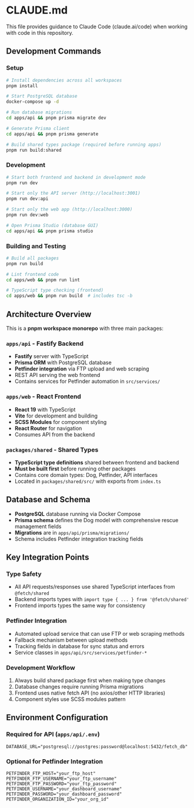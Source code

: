 # CLAUDE.md

This file provides guidance to Claude Code (claude.ai/code) when working with code in this repository.

## Development Commands

### Setup
```bash
# Install dependencies across all workspaces
pnpm install

# Start PostgreSQL database
docker-compose up -d

# Run database migrations
cd apps/api && pnpm prisma migrate dev

# Generate Prisma client
cd apps/api && pnpm prisma generate

# Build shared types package (required before running apps)
pnpm run build:shared
```

### Development
```bash
# Start both frontend and backend in development mode
pnpm run dev

# Start only the API server (http://localhost:3001)
pnpm run dev:api

# Start only the web app (http://localhost:3000)
pnpm run dev:web

# Open Prisma Studio (database GUI)
cd apps/api && pnpm prisma studio
```

### Building and Testing
```bash
# Build all packages
pnpm run build

# Lint frontend code
cd apps/web && pnpm run lint

# TypeScript type checking (frontend)
cd apps/web && pnpm run build  # includes tsc -b
```

## Architecture Overview

This is a **pnpm workspace monorepo** with three main packages:

### `apps/api` - Fastify Backend
- **Fastify** server with TypeScript
- **Prisma ORM** with PostgreSQL database
- **Petfinder integration** via FTP upload and web scraping
- REST API serving the web frontend
- Contains services for Petfinder automation in `src/services/`

### `apps/web` - React Frontend  
- **React 19** with TypeScript
- **Vite** for development and building
- **SCSS Modules** for component styling
- **React Router** for navigation
- Consumes API from the backend

### `packages/shared` - Shared Types
- **TypeScript type definitions** shared between frontend and backend
- **Must be built first** before running other packages
- Contains core domain types: Dog, Petfinder, API interfaces
- Located in `packages/shared/src/` with exports from `index.ts`

## Database and Schema

- **PostgreSQL** database running via Docker Compose
- **Prisma schema** defines the Dog model with comprehensive rescue management fields
- **Migrations** are in `apps/api/prisma/migrations/`
- Schema includes Petfinder integration tracking fields

## Key Integration Points

### Type Safety
- All API requests/responses use shared TypeScript interfaces from `@fetch/shared`
- Backend imports types with `import type { ... } from '@fetch/shared'`
- Frontend imports types the same way for consistency

### Petfinder Integration
- Automated upload service that can use FTP or web scraping methods
- Fallback mechanism between upload methods
- Tracking fields in database for sync status and errors
- Service classes in `apps/api/src/services/petfinder-*`

### Development Workflow
1. Always build shared package first when making type changes
2. Database changes require running Prisma migrations
3. Frontend uses native fetch API (no axios/other HTTP libraries)
4. Component styles use SCSS modules pattern

## Environment Configuration

### Required for API (`apps/api/.env`)
```env
DATABASE_URL="postgresql://postgres:password@localhost:5432/fetch_db"
```

### Optional for Petfinder Integration
```env
PETFINDER_FTP_HOST="your_ftp_host"
PETFINDER_FTP_USERNAME="your_ftp_username" 
PETFINDER_FTP_PASSWORD="your_ftp_password"
PETFINDER_USERNAME="your_dashboard_username"
PETFINDER_PASSWORD="your_dashboard_password"
PETFINDER_ORGANIZATION_ID="your_org_id"
```